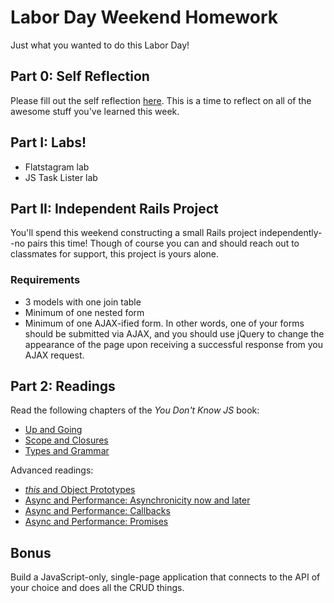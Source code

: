 # Labor Day Weekend Homework

Just what you wanted to do this Labor Day!

## Part 0: Self Reflection 

Please fill out the self reflection [here](https://docs.google.com/forms/d/e/1FAIpQLSdL7UEZwVberai5edKSiX6nkGPTIm1biIDATHUV7cGULxYfPA/viewform). This is a time to reflect on all of the awesome stuff you've learned this week.

## Part I: Labs!

* Flatstagram lab
* JS Task Lister lab

## Part II: Independent Rails Project

You'll spend this weekend constructing a small Rails project independently--no pairs this time! Though of course you can and should reach out to classmates for support, this project is yours alone. 

### Requirements

* 3 models with one join table
* Minimum of one nested form
* Minimum of one AJAX-ified form. In other words, one of your forms should be submitted via AJAX, and you should use jQuery to change the appearance of the page upon receiving a successful response from you AJAX request. 

## Part 2: Readings

Read the following chapters of the *You Don't Know JS* book:

* [Up and Going](https://github.com/getify/You-Dont-Know-JS/blob/master/up%20&%20going/README.md#you-dont-know-js-up--going)
* [Scope and Closures](https://github.com/getify/You-Dont-Know-JS/blob/master/scope%20&%20closures/README.md#you-dont-know-js-scope--closures)
* [Types and Grammar](https://github.com/getify/You-Dont-Know-JS/blob/master/types%20&%20grammar/README.md#you-dont-know-js-types--grammar)

Advanced readings:

* [*this* and Object Prototypes](https://github.com/getify/You-Dont-Know-JS/blob/master/this%20&%20object%20prototypes/README.md#you-dont-know-js-this--object-prototypes)
* [Async and Performance: Asynchronicity now and later](https://github.com/getify/You-Dont-Know-JS/blob/master/async%20%26%20performance/ch1.md)
* [Async and Performance: Callbacks](https://github.com/getify/You-Dont-Know-JS/blob/master/async%20%26%20performance/ch2.md)
* [Async and Performance: Promises](https://github.com/getify/You-Dont-Know-JS/blob/master/async%20%26%20performance/ch3.md)

## Bonus

Build a JavaScript-only, single-page application that connects to the API of your choice and does all the CRUD things.
